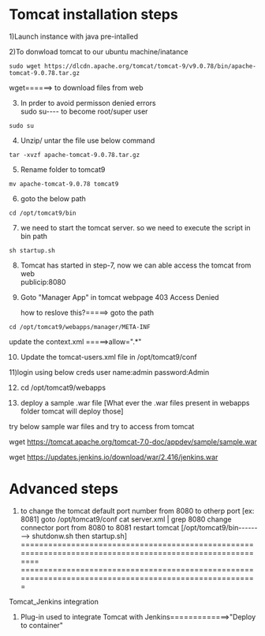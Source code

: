 # Tomcat installation steps

1)Launch instance with java pre-intalled

2)To donwload tomcat to our ubuntu machine/inatance 
```
sudo wget https://dlcdn.apache.org/tomcat/tomcat-9/v9.0.78/bin/apache-tomcat-9.0.78.tar.gz
```
wget======> to download files from web


3) In prder to avoid permisson denied errors <br/>
 sudo su---- to become root/super user
```
sudo su
```

4) Unzip/ untar the file use below command <br/>
```
tar -xvzf apache-tomcat-9.0.78.tar.gz
```
5) Rename folder to tomcat9 <br/>
```
mv apache-tomcat-9.0.78 tomcat9
```

6) goto the below path <br/>
```
cd /opt/tomcat9/bin
```

7) we need to start the tomcat server. so we need to execute the script in bin path <br/>
```
sh startup.sh
```

8) Tomcat has started in step-7, now we can able access the tomcat from web <br/>
   publicip:8080

9) Goto "Manager App" in tomcat webpage
   403 Access Denied
    
  	how to reslove this?=====> goto the path </br>
```
cd /opt/tomcat9/webapps/manager/META-INF
```
  update the context.xml =====>allow=".*"

10) Update the tomcat-users.xml file in /opt/tomcat9/conf

<tomcat-users>
<role rolename="manager-gui"/>
<user username="admin" password="Admin" roles="manager-gui, manager-script, manager-admin, manager-status"/>
</tomcat-users>

11)login using below creds
	user name:admin
	password:Admin

12) cd /opt/tomcat9/webapps

13) deploy a sample .war file  [What ever the .war files present in webapps folder tomcat will deploy those]

try below sample war files and try to access from tomcat

wget https://tomcat.apache.org/tomcat-7.0-doc/appdev/sample/sample.war

wget https://updates.jenkins.io/download/war/2.416/jenkins.war

# Advanced steps

1) to change the tomcat default port number from 8080 to otherp port [ex: 8081]
   	goto /opt/tomcat9/conf
	      cat server.xml | grep 8080
	change connector port from 8080 to 8081
	restart tomcat [/opt/tomcat9/bin--------> shutdonw.sh then startup.sh]
==========================================================================================================
=======================================================================================================

Tomcat_Jenkins integration

1) Plug-in used to integrate Tomcat with Jenkins=============>"Deploy to container"
